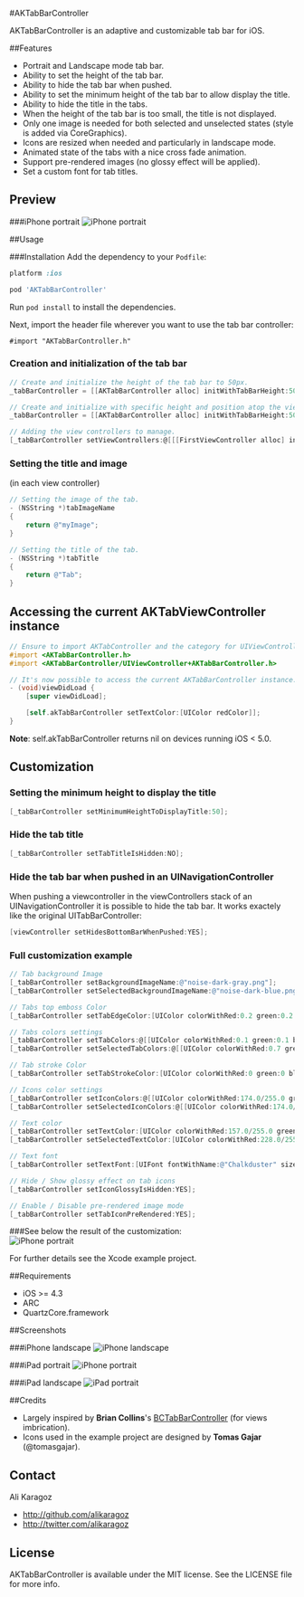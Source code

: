 #AKTabBarController

AKTabBarController is an adaptive and customizable tab bar for iOS.

##Features
- Portrait and Landscape mode tab bar.
- Ability to set the height of the tab bar.
- Ability to hide the tab bar when pushed.
- Ability to set the minimum height of the tab bar to allow display the title.
- Ability to hide the title in the tabs.
- When the height of the tab bar is too small, the title is not displayed.
- Only one image is needed for both selected and unselected states (style is added via CoreGraphics).
- Icons are resized when needed and particularly in landscape mode.
- Animated state of the tabs with a nice cross fade animation.
- Support pre-rendered images (no glossy effect will be applied).
- Set a custom font for tab titles.

## Preview
###iPhone portrait
![iPhone portrait](https://github.com/alikaragoz/AKTabBarController/raw/master/Screenshots/iphone-portrait.png)

##Usage

###Installation
Add the dependency to your `Podfile`:

```ruby
platform :ios

pod 'AKTabBarController'
```

Run `pod install` to install the dependencies.

Next, import the header file wherever you want to use the tab bar controller:

```objc
#import "AKTabBarController.h"
```

### Creation and initialization of the tab bar
``` objective-c  
// Create and initialize the height of the tab bar to 50px.
_tabBarController = [[AKTabBarController alloc] initWithTabBarHeight:50];

// Create and initialize with specific height and position atop the view controller
_tabBarController = [[AKTabBarController alloc] initWithTabBarHeight:50 position:AKTabBarPositionTop];

// Adding the view controllers to manage.
[_tabBarController setViewControllers:@[[[FirstViewController alloc] init], [[SecondViewController alloc] init], [[ThirdViewController alloc] init], [[FourthViewController alloc] init]]]];  
```

### Setting the title and image
(in each view controller)

``` objective-c
// Setting the image of the tab.
- (NSString *)tabImageName
{
	return @"myImage";
}

// Setting the title of the tab.
- (NSString *)tabTitle
{
	return @"Tab";
}
```

## Accessing the current AKTabViewController instance

``` objective-c
// Ensure to import AKTabController and the category for UIViewController
#import <AKTabBarController.h>
#import <AKTabBarController/UIViewController+AKTabBarController.h>

// It's now possible to access the current AKTabBarController instance.
- (void)viewDidLoad {
    [super viewDidLoad];

    [self.akTabBarController setTextColor:[UIColor redColor]];
}
```

**Note**: self.akTabBarController returns nil on devices running iOS < 5.0.

## Customization
### Setting the minimum height to display the title

``` objective-c  
[_tabBarController setMinimumHeightToDisplayTitle:50];
```

### Hide the tab title

``` objective-c  
[_tabBarController setTabTitleIsHidden:NO];
```
### Hide the tab bar when pushed in an UINavigationController
When pushing a viewcontroller in the viewControllers stack of an UINavigationController it is possible to hide the tab bar. It works exactely like the original UITabBarController:

``` objective-c
[viewController setHidesBottomBarWhenPushed:YES];
```
### Full customization example

``` objective-c
// Tab background Image
[_tabBarController setBackgroundImageName:@"noise-dark-gray.png"];
[_tabBarController setSelectedBackgroundImageName:@"noise-dark-blue.png"];

// Tabs top emboss Color
[_tabBarController setTabEdgeColor:[UIColor colorWithRed:0.2 green:0.2 blue:0.2 alpha:0.8]];

// Tabs colors settings
[_tabBarController setTabColors:@[[UIColor colorWithRed:0.1 green:0.1 blue:0.1 alpha:0.0], [UIColor colorWithRed:0.6 green:0.6 blue:0.6 alpha:1.0]]]; // MAX 2 Colors
[_tabBarController setSelectedTabColors:@[[UIColor colorWithRed:0.7 green:0.7 blue:0.7 alpha:1.0], [UIColor colorWithRed:1.0 green:1.0 blue:1.0 alpha:0.0]]]; // MAX 2 Colors

// Tab stroke Color
[_tabBarController setTabStrokeColor:[UIColor colorWithRed:0 green:0 blue:0 alpha:0]];

// Icons color settings
[_tabBarController setIconColors:@[[UIColor colorWithRed:174.0/255.0 green:174.0/255.0 blue:174.0/255.0 alpha:1], [UIColor colorWithRed:228.0/255.0 green:228.0/255.0 blue:228.0/255.0 alpha:1]]]; // MAX 2 Colors
[_tabBarController setSelectedIconColors:@[[UIColor colorWithRed:174.0/255.0 green:174.0/255.0 blue:174.0/255.0 alpha:1], [UIColor colorWithRed:228.0/255.0 green:228.0/255.0 blue:228.0/255.0 alpha:1]]]; // MAX 2 Colors

// Text color
[_tabBarController setTextColor:[UIColor colorWithRed:157.0/255.0 green:157.0/255.0 blue:157.0/255.0 alpha:1.0]];
[_tabBarController setSelectedTextColor:[UIColor colorWithRed:228.0/255.0 green:228.0/255.0 blue:228.0/255.0 alpha:1.0]];

// Text font
[_tabBarController setTextFont:[UIFont fontWithName:@"Chalkduster" size:14]];

// Hide / Show glossy effect on tab icons
[_tabBarController setIconGlossyIsHidden:YES];

// Enable / Disable pre-rendered image mode
[_tabBarController setTabIconPreRendered:YES];
```
###See below the result of the customization:  
![iPhone portrait](https://github.com/alikaragoz/AKTabBarController/raw/master/Screenshots/iphone-portrait-customized.png)

For further details see the Xcode example project.

##Requirements
- iOS >= 4.3
- ARC
- QuartzCore.framework

##Screenshots

###iPhone landscape
![iPhone landscape](https://github.com/alikaragoz/AKTabBarController/raw/master/Screenshots/iphone-landscape.png)

###iPad portrait
![iPhone portrait](https://github.com/alikaragoz/AKTabBarController/raw/master/Screenshots/ipad-portrait.png)

###iPad landscape
![iPad portrait](https://github.com/alikaragoz/AKTabBarController/raw/master/Screenshots/ipad-landscape.png)

##Credits
- Largely inspired by **Brian Collins**'s [BCTabBarController](https://github.com/briancollins/BCTabBarController) (for views imbrication).
- Icons used in the example project are designed by **Tomas Gajar** (@tomasgajar).

## Contact

Ali Karagoz

- http://github.com/alikaragoz
- http://twitter.com/alikaragoz

## License

AKTabBarController is available under the MIT license. See the LICENSE file for more info.
